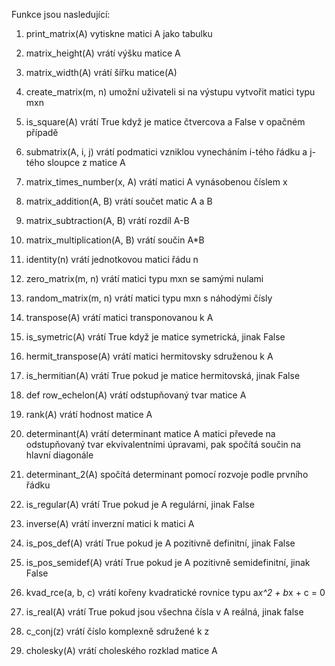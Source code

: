 Funkce jsou nasledující:

1) print_matrix(A)
vytiskne matici A jako tabulku

2) matrix_height(A)
vrátí výšku matice A

3) matrix_width(A)
vrátí šířku matice(A)

4) create_matrix(m, n)
umožní uživateli si na výstupu vytvořit matici typu mxn

5) is_square(A)
vrátí True když je matice čtvercova a False v opačném případě

6) submatrix(A, i, j)
vrátí podmatici vzniklou vynecháním i-tého řádku a j-tého sloupce z matice A

7) matrix_times_number(x, A)
vrátí matici A vynásobenou číslem x

8) matrix_addition(A, B)
vrátí součet matic A a B

9) matrix_subtraction(A, B)
vrátí rozdíl A-B

10) matrix_multiplication(A, B)
vrátí součin A*B

11) identity(n)
vrátí jednotkovou matici řádu n

12) zero_matrix(m, n)
vrátí matici typu mxn se samými nulami

13) random_matrix(m, n)
vrátí matici typu mxn s náhodými čísly

14) transpose(A)
vrátí matici transponovanou k A

15) is_symetric(A)
vrátí True když je matice symetrická, jinak False

16) hermit_transpose(A)
vrátí matici hermitovsky sdruženou k A

17) is_hermitian(A)
vrátí True pokud je matice hermitovská, jinak False

18) def row_echelon(A)
vrátí odstupňovaný tvar matice A

19) rank(A)
vrátí hodnost matice A

20) determinant(A)
vrátí determinant matice A
matici převede na odstupňovaný tvar ekvivalentními úpravami, pak spočítá součin na hlavní diagonále

21) determinant_2(A)
spočítá determinant pomocí rozvoje podle prvního řádku

22) is_regular(A)
vrátí True pokud je A regulární, jinak False

23) inverse(A)
vrátí inverzní matici k matici A

24) is_pos_def(A)
vrátí True pokud je A pozitivně definitní, jinak False

25) is_pos_semidef(A)
vrátí True pokud je A pozitivně semidefinitní, jinak False

26) kvad_rce(a, b, c)
vrátí kořeny kvadratické rovnice typu a*x^2 + b*x + c = 0

27) is_real(A)
vrátí True pokud jsou všechna čísla v A reálná, jinak false

28) c_conj(z)
vrátí číslo komplexně sdružené k z

29) cholesky(A)
vrátí choleského rozklad matice A
